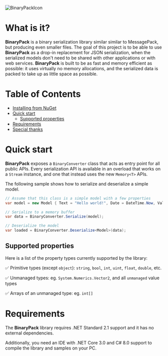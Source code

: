 ![BinaryPackIcon](https://user-images.githubusercontent.com/10199417/67103112-d8852800-f1c4-11e9-9679-8cb344e988dc.png)

# What is it?

**BinaryPack** is a binary serialization library similar similar to MessagePack, but producing even smaller files. The goal of this project is to be able to use **BinaryPack** as a drop-in replacement for JSON serialization, when the serialized models don't need to be shared with other applications or with web services. **BinaryPack** is built to be as fast and memory efficient as possible: it uses virtually no memory allocations, and the serialized data is packed to take up as little space as possible.

# Table of Contents

- [Installing from NuGet](#installing-from-nuget)
- [Quick start](#quick-start)
  - [Supported properties](#supported-properties)
- [Requirements](#requirements)
- [Special thanks](#special-thanks)

# Quick start

**BinaryPack** exposes a `BinaryConverter` class that acts as entry point for all public APIs. Every serialization API is available in an overload that works on a `Stream` instance, and one that instead uses the new `Memory<T>` APIs.

The following sample shows how to serialize and deserialize a simple model.

```C#
// Assume that this class is a simple model with a few properties
var model = new Model { Text = "Hello world!", Date = DateTime.Now, Values = new[] { 3, 77, 144, 256 } };

// Serialize to a memory buffer
var data = BinaryConverter.Serialize(model);

// Deserialize the model
var loaded = BinaryConverter.Deserialize<Model>(data);
```

## Supported properties

Here is a list of the property types currently supported by the library:

✅ Primitive types (except `object`): `string`, `bool`, `int`, `uint`, `float`, `double`, etc.

✅ Unmanaged types: eg. `System.Numerics.Vector2`, and all `unmanaged` value types

✅ Arrays of an unmanaged type: eg. `int[]`

# Requirements

The **BinaryPack** library requires .NET Standard 2.1 support and it has no external dependencies.

Additionally, you need an IDE with .NET Core 3.0 and C# 8.0 support to compile the library and samples on your PC.
